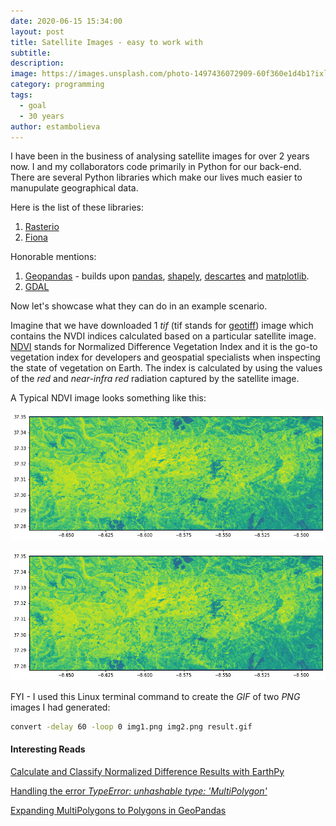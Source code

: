 ```yaml
---
date: 2020-06-15 15:34:00
layout: post
title: Satellite Images - easy to work with
subtitle:
description: 
image: https://images.unsplash.com/photo-1497436072909-60f360e1d4b1?ixlib=rb-1.2.1&ixid=eyJhcHBfaWQiOjEyMDd9&auto=format&fit=crop&w=1489&q=80
category: programming
tags:
  - goal
  - 30 years
author: estambolieva
---
```


I have been in the business of analysing satellite images for over 2 years now. I and my collaborators code primarily in Python for our back-end. There are several Python libraries which make our lives much easier to manupulate geographical data. 

Here is the list of these libraries:

1. [Rasterio](https://rasterio.readthedocs.io/en/latest/)
2. [Fiona](https://fiona.readthedocs.io/en/latest/)

Honorable mentions:

1. [Geopandas](https://geopandas.org/) - builds upon [pandas](http://pandas.pydata.org/), [shapely](https://shapely.readthedocs.io/), [descartes](https://pypi.python.org/pypi/descartes) and [matplotlib](http://matplotlib.org/).
2. [GDAL](https://gdal.org/)


Now let's showcase what they can do in an example scenario.

Imagine that we have downloaded 1 *tif* (tif stands for [geotiff](https://gdal.org/drivers/raster/gtiff.html)) image which contains the NVDI indices calculated based on a particular satellite image. [NDVI](https://en.wikipedia.org/wiki/Normalized_difference_vegetation_index) stands for Normalized Difference Vegetation Index and it is the go-to vegetation index for developers and geospatial specialists when inspecting the state of vegetation on Earth. The index is calculated by using the values of the *red* and *near-infra red* radiation captured by the satellite image. 

A Typical NDVI image looks something like this:

![NDVI original](https://raw.githubusercontent.com/estambolieva/estambolieva.github.io/master/assets/img/uploads/satellite_images/Monchique_NDVI.png)


![NDVI before and after polygons' overlay](https://raw.githubusercontent.com/estambolieva/estambolieva.github.io/master/assets/img/uploads/satellite_images/Monchique1.gif)


FYI - I used this Linux terminal command to create the *GIF* of two *PNG* images I had generated:

```sh
convert -delay 60 -loop 0 img1.png img2.png result.gif
```

#### Interesting Reads

[Calculate and Classify Normalized Difference Results with EarthPy](https://earthpy.readthedocs.io/en/latest/gallery_vignettes/plot_calculate_classify_ndvi.html)

[Handling the error *TypeError: unhashable type: 'MultiPolygon'*](https://leblancfg.com/unhashable-python-unique-locations-geometry-geodataframe.html)

[Expanding MultiPolygons to Polygons in GeoPandas](https://stackoverflow.com/questions/46240895/expanding-multipolygon-in-geopanda-dataframe)
